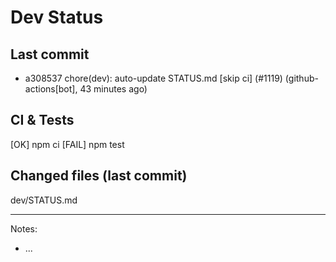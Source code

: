# Dev Status

## Last commit
- a308537 chore(dev): auto-update STATUS.md [skip ci] (#1119) (github-actions[bot], 43 minutes ago)
## CI & Tests
[OK] npm ci
[FAIL] npm test

## Changed files (last commit)
dev/STATUS.md

---
Notes:
- ...
